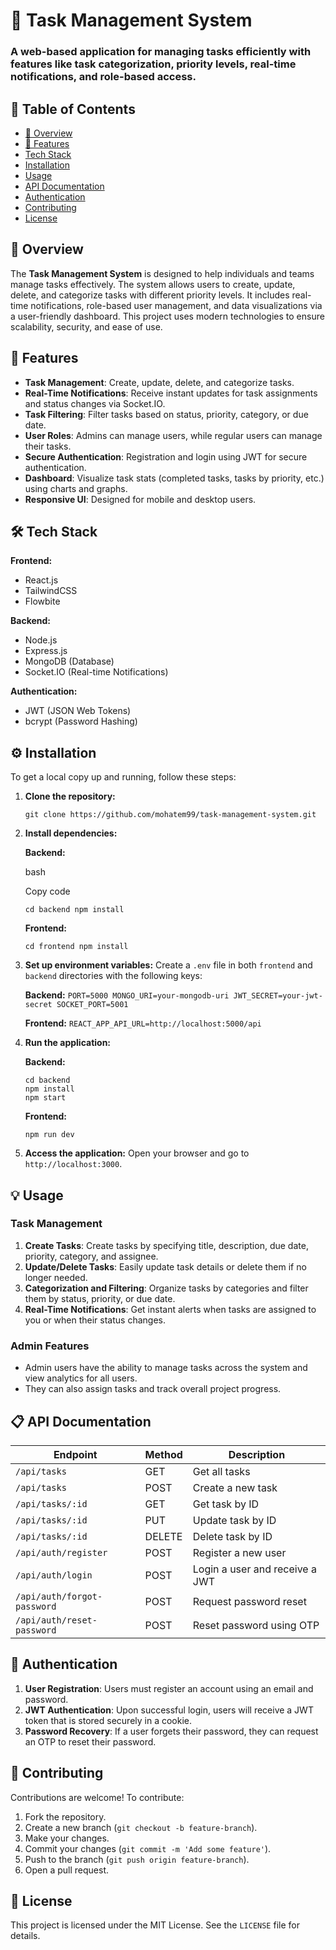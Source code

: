 
# 📝 Task Management System

### A web-based application for managing tasks efficiently with features like task categorization, priority levels, real-time notifications, and role-based access.

## 📌 Table of Contents

- [🌟 Overview](#-overview)
- [🚀 Features](#-featuers)
- [Tech Stack](#-tech-stack)
- [Installation](#-installation)
- [Usage](#-usage)
- [API Documentation](#-api-documentation)
- [Authentication](#-authentication)
- [Contributing](#-contributing)
- [License](#-license)

## 🌟 Overview

The **Task Management System** is designed to help individuals and teams manage tasks effectively. The system allows users to create, update, delete, and categorize tasks with different priority levels. It includes real-time notifications, role-based user management, and data visualizations via a user-friendly dashboard. This project uses modern technologies to ensure scalability, security, and ease of use.

## 🚀 Features

- **Task Management**: Create, update, delete, and categorize tasks.
- **Real-Time Notifications**: Receive instant updates for task assignments and status changes via Socket.IO.
- **Task Filtering**: Filter tasks based on status, priority, category, or due date.
- **User Roles**: Admins can manage users, while regular users can manage their tasks.
- **Secure Authentication**: Registration and login using JWT for secure authentication.
- **Dashboard**: Visualize task stats (completed tasks, tasks by priority, etc.) using charts and graphs.
- **Responsive UI**: Designed for mobile and desktop users.

## 🛠 Tech Stack

**Frontend:**

- React.js
- TailwindCSS
- Flowbite

**Backend:**

- Node.js
- Express.js
- MongoDB (Database)
- Socket.IO (Real-time Notifications)

**Authentication:**

- JWT (JSON Web Tokens)
- bcrypt (Password Hashing)

## ⚙️ Installation

To get a local copy up and running, follow these steps:

1. **Clone the repository:**
    
    ```git clone https://github.com/mohatem99/task-management-system.git ```
    
2. **Install dependencies:**
    
    **Backend:**
    
    bash
    
    Copy code
    
    `cd backend npm install`
    
    **Frontend:**

    ```cd frontend npm install```
    
3. **Set up environment variables:** Create a `.env` file in both `frontend` and `backend` directories with the following keys:
    
    **Backend:**
    ```PORT=5000 MONGO_URI=your-mongodb-uri JWT_SECRET=your-jwt-secret SOCKET_PORT=5001```
    
    **Frontend:**
    ```REACT_APP_API_URL=http://localhost:5000/api```
    
4. **Run the application:**
    
    **Backend:**
    ```
    cd backend
    npm install
    npm start
   ```
    
    **Frontend:**
    
    
    ```npm run dev```

    
6. **Access the application:** Open your browser and go to `http://localhost:3000`.
    

## 💡 Usage

### Task Management

1. **Create Tasks**: Create tasks by specifying title, description, due date, priority, category, and assignee.
2. **Update/Delete Tasks**: Easily update task details or delete them if no longer needed.
3. **Categorization and Filtering**: Organize tasks by categories and filter them by status, priority, or due date.
4. **Real-Time Notifications**: Get instant alerts when tasks are assigned to you or when their status changes.

### Admin Features

- Admin users have the ability to manage tasks across the system and view analytics for all users.
- They can also assign tasks and track overall project progress.

## 📋 API Documentation

|Endpoint|Method|Description|
|---|---|---|
|`/api/tasks`|GET|Get all tasks|
|`/api/tasks`|POST|Create a new task|
|`/api/tasks/:id`|GET|Get task by ID|
|`/api/tasks/:id`|PUT|Update task by ID|
|`/api/tasks/:id`|DELETE|Delete task by ID|
|`/api/auth/register`|POST|Register a new user|
|`/api/auth/login`|POST|Login a user and receive a JWT|
|`/api/auth/forgot-password`|POST|Request password reset|
|`/api/auth/reset-password`|POST|Reset password using OTP|

## 🔑 Authentication

1. **User Registration**: Users must register an account using an email and password.
2. **JWT Authentication**: Upon successful login, users will receive a JWT token that is stored securely in a cookie.
3. **Password Recovery**: If a user forgets their password, they can request an OTP to reset their password.

## 🤝 Contributing

Contributions are welcome! To contribute:

1. Fork the repository.
2. Create a new branch (`git checkout -b feature-branch`).
3. Make your changes.
4. Commit your changes (`git commit -m 'Add some feature'`).
5. Push to the branch (`git push origin feature-branch`).
6. Open a pull request.

## 📄 License

This project is licensed under the MIT License. See the `LICENSE` file for details.
